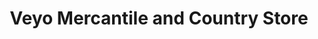 ---
title: "Veyo Mercantile and Country Store"
url: /veyo/veyo-mercantile-and-country-store/
shop: Dorfladen
---